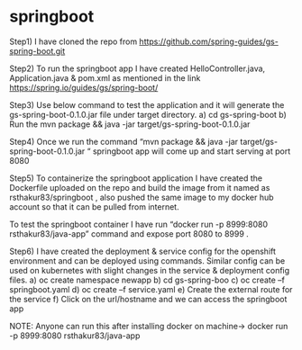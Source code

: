 # springboot


Step1) I have cloned the repo from https://github.com/spring-guides/gs-spring-boot.git 



Step2) To run  the springboot app I have created HelloController.java, Application.java & pom.xml as mentioned in the link https://spring.io/guides/gs/spring-boot/ 



Step3) Use below command to test the application and it will generate the gs-spring-boot-0.1.0.jar file under target directory.
a) cd gs-spring-boot
b) Run the mvn package && java -jar target/gs-spring-boot-0.1.0.jar

Step4)  Once we run the command “mvn package && java -jar target/gs-spring-boot-0.1.0.jar “ springboot app will come up and start serving at port 8080

 


Step5) To containerize  the springboot application I have created the Dockerfile uploaded on the repo and build the image from it named as rsthakur83/springboot , also pushed the same image to my docker hub account so that it can be pulled from internet.


To test the springboot container I have run “docker run -p 8999:8080 rsthakur83/java-app” command and expose port 8080 to 8999 .

 

 

Step6) I have created the deployment & service config for the openshift environment and can be deployed using commands. Similar config can be used on kubernetes with slight changes in the service & deployment config files.
a)	oc create namespace newapp
b)	cd gs-spring-boo
c)	oc  create –f   springboot.yaml
d)	oc create –f service.yaml
e)	Create the external route for the service 
f)	Click on the url/hostname and we can access the springboot app
 

 
NOTE:  Anyone can run this after installing docker on machine-> docker run -p 8999:8080 rsthakur83/java-app 

